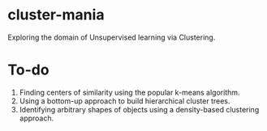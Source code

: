 # cluster-mania
Exploring the domain of Unsupervised learning via Clustering.

# To-do
1. Finding centers of similarity using the popular k-means algorithm.
2. Using a bottom-up approach to build hierarchical cluster trees.
3. Identifying arbitrary shapes of objects using a density-based clustering approach.
